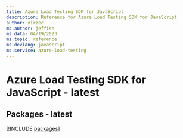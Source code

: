 ```yaml
---
title: Azure Load Testing SDK for JavaScript
description: Reference for Azure Load Testing SDK for JavaScript
author: xirzec
ms.author: jeffish
ms.data: 04/19/2023
ms.topic: reference
ms.devlang: javascript
ms.service: azure-load-testing
---
```

# Azure Load Testing SDK for JavaScript - latest
## Packages - latest
[!INCLUDE [packages](load-testing-index.md)]